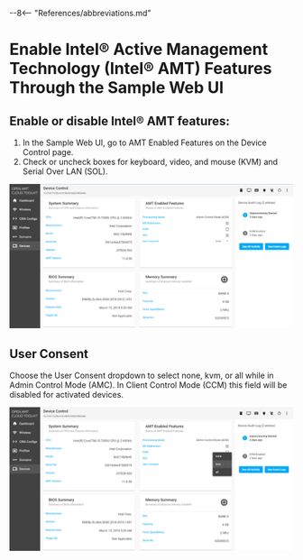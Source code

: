 --8<-- "References/abbreviations.md"

# Enable Intel® Active Management Technology (Intel® AMT) Features Through the Sample Web UI

## Enable or disable Intel® AMT features:

1. In the Sample Web UI, go to AMT Enabled Features on the Device Control page.
2. Check or uncheck boxes for keyboard, video, and mouse (KVM) and Serial Over LAN (SOL).

![../assets/images/MPS_ManageDevice.png](../assets/images/MPS_ManageDevice.png)

## User Consent

Choose the User Consent dropdown to select none, kvm, or all while in Admin Control Mode (AMC). In Client Control Mode (CCM) this field will be disabled for activated devices.

![../assets/images/MPS_ManageUserConsent.png](../assets/images/MPS_ManageUserConsent.png)